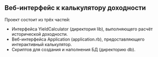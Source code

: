 ## Веб-интерфейс к калькулятору доходности

Проект состоит из трёх частей:

* Интерфейса YieldCalculator (директория lib), выполняющего расчёт исторической доходности.
* Веб-интерфейса Application (application.rb), предоставляющего интерактивный калькулятор.
* Скриптов для создания и наполнения БД (директорию db).
